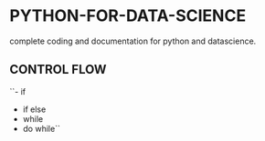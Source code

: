 # PYTHON-FOR-DATA-SCIENCE
complete coding and documentation for python and datascience.

## CONTROL FLOW
``- if
- if else
- while
- do while``

